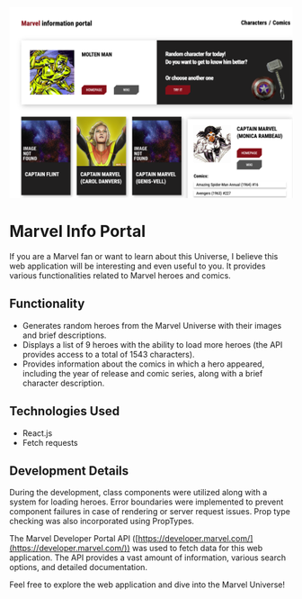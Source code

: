 [![marvel info portal](https://github.com/maxmotsyk/Marvel_Info_Portal/raw/main/public/img/ReadmyImg/marvel.png)](https://www.youtube.com/watch?v=9DjzXjUiPXE)

# Marvel Info Portal

If you are a Marvel fan or want to learn about this Universe, I believe this web application will be interesting and even useful to you. It provides various functionalities related to Marvel heroes and comics.

## Functionality

- Generates random heroes from the Marvel Universe with their images and brief descriptions.
- Displays a list of 9 heroes with the ability to load more heroes (the API provides access to a total of 1543 characters).
- Provides information about the comics in which a hero appeared, including the year of release and comic series, along with a brief character description.

## Technologies Used

- React.js
- Fetch requests

## Development Details

During the development, class components were utilized along with a system for loading heroes. Error boundaries were implemented to prevent component failures in case of rendering or server request issues. Prop type checking was also incorporated using PropTypes.

The Marvel Developer Portal API ([https://developer.marvel.com/](https://developer.marvel.com/))  was used to fetch data for this web application. The API provides a vast amount of information, various search options, and detailed documentation.

Feel free to explore the web application and dive into the Marvel Universe!

